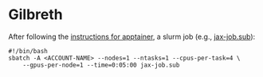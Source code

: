 # Gilbreth

After following the [instructions for apptainer](../apptainer/README.md), a slurm job (e.g., [jax-job.sub](jax-job.sub)):

```shell
#!/bin/bash
sbatch -A <ACCOUNT-NAME> --nodes=1 --ntasks=1 --cpus-per-task=4 \
    --gpus-per-node=1 --time=0:05:00 jax-job.sub
```
